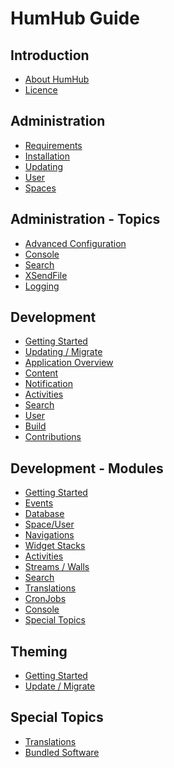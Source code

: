 HumHub Guide 
============

Introduction
------------
* [About HumHub](intro-index.md)
* [Licence](intro-licence.md)

Administration
---------------

* [Requirements](admin-requirements.md)
* [Installation](admin-installation.md)
* [Updating](admin-updating.md)
* [User](admin-user.md)
* [Spaces](admin-spaces.md)

Administration - Topics
-------------------------
* [Advanced Configuration](admin-adv-config.md)
* [Console](admin-adv-console.md)
* [Search](admin-adv-search.md)
* [XSendFile](admin-adv-xsendfile.md)
* [Logging](admin-adv-logging.md)

Development
---------------------

* [Getting Started](dev-index.md)
* [Updating / Migrate](dev-migrate.md)
* [Application Overview](dev-overview.md)
* [Content](dev-content.md)
* [Notification](dev-notifications.md)
* [Activities](dev-environment.md)
* [Search](dev-environment.md)
* [User](dev-environment.md)
* [Build](dev-environment.md)
* [Contributions](dev-contributing.md)

Development - Modules
---------------------

* [Getting Started](dev-module-index.md)
* [Events](dev-module-events.md)
* [Database](dev-module-db.md)
* [Space/User](dev-module-spaceuser.md)
* [Navigations](dev-module-menus.md)
* [Widget Stacks](dev-module-stack.md)
* [Activities](dev-module-activities.md)
* [Streams / Walls](dev-module-stream.md)
* [Search](dev-module-search.md)
* [Translations](dev-module-i18n.md)
* [CronJobs](dev-module-cron.md)
* [Console](dev-module-console.md)
* [Special Topics](dev-module-special-topics.md)

Theming
-------

* [Getting Started](theming-index.md)
* [Update / Migrate](theming-migrate.md)


Special Topics
--------------

* [Translations](special-translations.md)
* [Bundled Software](special-bundled_software.md)

